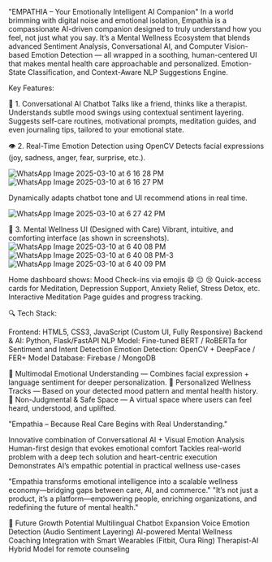 "EMPATHIA – Your Emotionally Intelligent AI Companion"
In a world brimming with digital noise and emotional isolation, Empathia is a compassionate AI-driven companion designed to truly understand how you feel, not just what you say. It’s a Mental Wellness Ecosystem that blends advanced Sentiment Analysis, Conversational AI, and Computer Vision-based Emotion Detection — all wrapped in a soothing, human-centered UI that makes mental health care approachable and personalized.
Emotion-State Classification, and Context-Aware NLP Suggestions Engine.

Key Features:

💬 1. Conversational AI Chatbot 
Talks like a friend, thinks like a therapist.
Understands subtle mood swings using contextual sentiment layering.
Suggests self-care routines, motivational prompts, meditation guides, and even journaling tips, tailored to your emotional state.

👁 2. Real-Time Emotion Detection using OpenCV
Detects facial expressions (joy, sadness, anger, fear, surprise, etc.).

![WhatsApp Image 2025-03-10 at 6 16 28 PM](https://github.com/user-attachments/assets/4508d3e6-9c47-4426-9c25-a9f2077def3b)
![WhatsApp Image 2025-03-10 at 6 16 27 PM](https://github.com/user-attachments/assets/fd3bc48b-76a0-4b8f-9808-fc7a49b7b9d4)



Dynamically adapts chatbot tone and UI recommend ations in real time.

![WhatsApp Image 2025-03-10 at 6 27 42 PM](https://github.com/user-attachments/assets/42a6b3b9-a019-45dd-b6a5-5b7ea6707f35)



📲 3. Mental Wellness UI (Designed with Care)
Vibrant, intuitive, and comforting interface (as shown in screenshots).
![WhatsApp Image 2025-03-10 at 6 40 08 PM](https://github.com/user-attachments/assets/a2dae57d-529a-442a-b91a-c59c7433a8b8)
![WhatsApp Image 2025-03-10 at 6 40 08 PM-3](https://github.com/user-attachments/assets/fa371b78-35f0-42be-9ca8-4e9e1cb2c7da)
![WhatsApp Image 2025-03-10 at 6 40 09 PM](https://github.com/user-attachments/assets/0c76cf77-32de-4aef-950c-eb3952f1561b)


Home dashboard shows:
Mood Check-ins via emojis 😄 😐 😢
Quick-access cards for Meditation, Depression Support, Anxiety Relief, Stress Detox, etc.
Interactive Meditation Page guides and progress tracking.

🔍 Tech Stack:

Frontend: HTML5, CSS3, JavaScript (Custom UI, Fully Responsive)
Backend & AI: Python, Flask/FastAPI
NLP Model: Fine-tuned BERT / RoBERTa for Sentiment and Intent Detection
Emotion Detection: OpenCV + DeepFace / FER+ Model
Database: Firebase / MongoDB

🧠 Multimodal Emotional Understanding — Combines facial expression + language sentiment for deeper personalization.
🎯 Personalized Wellness Tracks — Based on your detected mood pattern and mental health history.
💙 Non-Judgmental & Safe Space — A virtual space where users can feel heard, understood, and uplifted.

"Empathia – Because Real Care Begins with Real Understanding."

Innovative combination of Conversational AI + Visual Emotion Analysis
Human-first design that evokes emotional comfort
Tackles real-world problem with a deep tech solution and heart-centric execution
Demonstrates AI’s empathic potential in practical wellness use-cases

"Empathia transforms emotional intelligence into a scalable wellness economy—bridging gaps between care, AI, and commerce."
"It’s not just a product, it’s a platform—empowering people, enriching organizations, and redefining the future of mental health."

🔮 Future Growth Potential
Multilingual Chatbot Expansion
Voice Emotion Detection (Audio Sentiment Layering)
AI-powered Mental Wellness Coaching
Integration with Smart Wearables (Fitbit, Oura Ring)
Therapist-AI Hybrid Model for remote counseling
